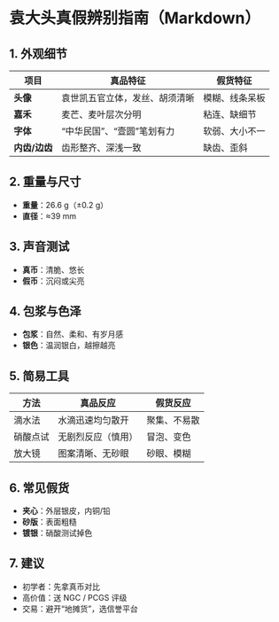 # 袁大头真假辨别指南（Markdown）

## 1. 外观细节
| 项目 | 真品特征 | 假货特征 |
|---|---|---|
| **头像** | 袁世凯五官立体，发丝、胡须清晰 | 模糊、线条呆板 |
| **嘉禾** | 麦芒、麦叶层次分明 | 粘连、缺细节 |
| **字体** | “中华民国”、“壹圆”笔划有力 | 软弱、大小不一 |
| **内齿/边齿** | 齿形整齐、深浅一致 | 缺齿、歪斜 |

## 2. 重量与尺寸
- **重量**：26.6 g（±0.2 g）
- **直径**：≈39 mm

## 3. 声音测试
- **真币**：清脆、悠长
- **假币**：沉闷或尖亮

## 4. 包浆与色泽
- **包浆**：自然、柔和、有岁月感
- **银色**：温润银白，越擦越亮

## 5. 简易工具
| 方法 | 真品反应 | 假货反应 |
|---|---|---|
| 滴水法 | 水滴迅速均匀散开 | 聚集、不易散 |
| 硝酸点试 | 无剧烈反应（慎用） | 冒泡、变色 |
| 放大镜 | 图案清晰、无砂眼 | 砂眼、模糊

## 6. 常见假货
- **夹心**：外层银皮，内铜/铅
- **砂版**：表面粗糙
- **镀银**：硝酸测试掉色

## 7. 建议
- 初学者：先拿真币对比
- 高价值：送 NGC / PCGS 评级
- 交易：避开“地摊货”，选信誉平台
